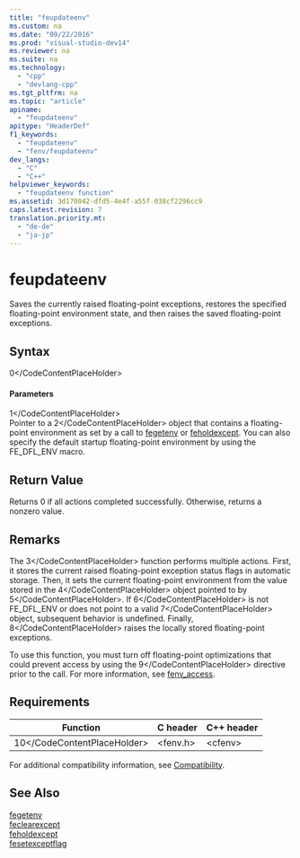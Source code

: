 ```yaml
---
title: "feupdateenv"
ms.custom: na
ms.date: "09/22/2016"
ms.prod: "visual-studio-dev14"
ms.reviewer: na
ms.suite: na
ms.technology: 
  - "cpp"
  - "devlang-cpp"
ms.tgt_pltfrm: na
ms.topic: "article"
apiname: 
  - "feupdateenv"
apitype: "HeaderDef"
f1_keywords: 
  - "feupdateenv"
  - "fenv/feupdateenv"
dev_langs: 
  - "C"
  - "C++"
helpviewer_keywords: 
  - "feupdateenv function"
ms.assetid: 3d170042-dfd5-4e4f-a55f-038cf2296cc9
caps.latest.revision: 7
translation.priority.mt: 
  - "de-de"
  - "ja-jp"
---
```

# feupdateenv
Saves the currently raised floating-point exceptions, restores the specified floating-point environment state, and then raises the saved floating-point exceptions.  
  
## Syntax  
  
<CodeContentPlaceHolder>0\</CodeContentPlaceHolder>  
#### Parameters  
 <CodeContentPlaceHolder>1\</CodeContentPlaceHolder>  
 Pointer to a <CodeContentPlaceHolder>2\</CodeContentPlaceHolder> object that contains a floating-point environment as set by a call to [fegetenv](assetId:///61df848d-6ba8-4c6e-be35-216436fe7736) or [feholdexcept](assetId:///c286ace3-ec39-482a-be8b-f998d31003d9). You can also specify the default startup floating-point environment by using the FE_DFL_ENV macro.  
  
## Return Value  
 Returns 0 if all actions completed successfully.        Otherwise, returns a nonzero value.  
  
## Remarks  
 The <CodeContentPlaceHolder>3\</CodeContentPlaceHolder> function performs multiple actions. First, it stores the current raised floating-point exception status flags in automatic storage. Then, it sets the current floating-point environment from the value stored in the <CodeContentPlaceHolder>4\</CodeContentPlaceHolder> object pointed to by <CodeContentPlaceHolder>5\</CodeContentPlaceHolder>. If <CodeContentPlaceHolder>6\</CodeContentPlaceHolder> is not FE_DFL_ENV or does not point to a valid <CodeContentPlaceHolder>7\</CodeContentPlaceHolder> object, subsequent behavior is undefined. Finally, <CodeContentPlaceHolder>8\</CodeContentPlaceHolder> raises the locally stored floating-point exceptions.  
  
 To use this function, you must turn off floating-point optimizations that could prevent access by using the <CodeContentPlaceHolder>9\</CodeContentPlaceHolder> directive prior to the call. For more information, see [fenv_access](../vs140/fenv_access.md).  
  
## Requirements  
  
|Function|C header|C++ header|  
|--------------|--------------|------------------|  
|<CodeContentPlaceHolder>10\</CodeContentPlaceHolder>|\<fenv.h>|\<cfenv>|  
  
 For additional compatibility information, see [Compatibility](../vs140/compatibility.md).  
  
## See Also  
 [fegetenv](../vs140/fegetenv.md)   
 [feclearexcept](../vs140/feclearexcept.md)   
 [feholdexcept](../vs140/feholdexcept.md)   
 [fesetexceptflag](../vs140/fesetexceptflag.md)